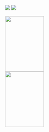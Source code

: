 <div>
  <div>
    <a href = "mailto:mariateguedes@gmail.com"><img src="https://img.shields.io/badge/-Gmail-%23333?style=for-the-badge&logo=gmail&logoColor=white" target="_blank"></a>
    <a href="https://www.linkedin.com/in/mariateguedes/" target="_blank"><img src="https://img.shields.io/badge/-LinkedIn-%230077B5?style=for-the-badge&logo=linkedin&logoColor=white" target="_blank"></a> 
  </div>
  <br>
  <div style={{display: 'flex}}>
    <a href="https://github.com/mariateguedes">
    <img height="180em" width="50%" src="https://github-readme-stats.vercel.app/api?username=mariateguedes&show_icons=true&theme=dracula&include_all_commits=true&count_private=true"/>
    <img height="180em" width="50%" src="https://github-readme-stats.vercel.app/api/top-langs/?username=mariateguedes&layout=compact&langs_count=7&theme=dracula"/> 
  </div>
</div>
